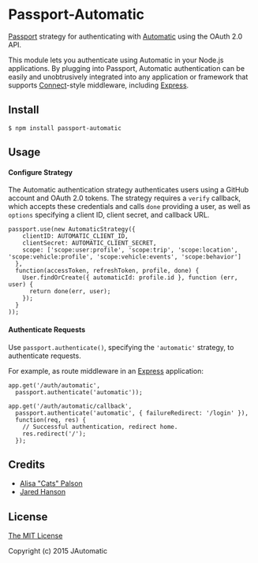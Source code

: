# Passport-Automatic

[Passport](http://passportjs.org/) strategy for authenticating with [Automatic](https://automatic.com/) using the OAuth 2.0 API.

This module lets you authenticate using Automatic in your Node.js applications.
By plugging into Passport, Automatic authentication can be easily and
unobtrusively integrated into any application or framework that supports
[Connect](http://www.senchalabs.org/connect/)-style middleware, including
[Express](http://expressjs.com/).

## Install

    $ npm install passport-automatic

## Usage

#### Configure Strategy

The Automatic authentication strategy authenticates users using a GitHub account
and OAuth 2.0 tokens.  The strategy requires a `verify` callback, which accepts
these credentials and calls `done` providing a user, as well as `options`
specifying a client ID, client secret, and callback URL.

    passport.use(new AutomaticStrategy({
        clientID: AUTOMATIC_CLIENT_ID,
        clientSecret: AUTOMATIC_CLIENT_SECRET,
        scope: ['scope:user:profile', 'scope:trip', 'scope:location', 'scope:vehicle:profile', 'scope:vehicle:events', 'scope:behavior']
      },
      function(accessToken, refreshToken, profile, done) {
        User.findOrCreate({ automaticId: profile.id }, function (err, user) {
          return done(err, user);
        });
      }
    ));

#### Authenticate Requests

Use `passport.authenticate()`, specifying the `'automatic'` strategy, to
authenticate requests.

For example, as route middleware in an [Express](http://expressjs.com/)
application:

    app.get('/auth/automatic',
      passport.authenticate('automatic'));

    app.get('/auth/automatic/callback',
      passport.authenticate('automatic', { failureRedirect: '/login' }),
      function(req, res) {
        // Successful authentication, redirect home.
        res.redirect('/');
      });

## Credits

  - [Alisa "Cats" Palson](https://github.com/octoblu)
  - [Jared Hanson](http://github.com/jaredhanson)

## License

[The MIT License](http://opensource.org/licenses/MIT)

Copyright (c) 2015 JAutomatic
